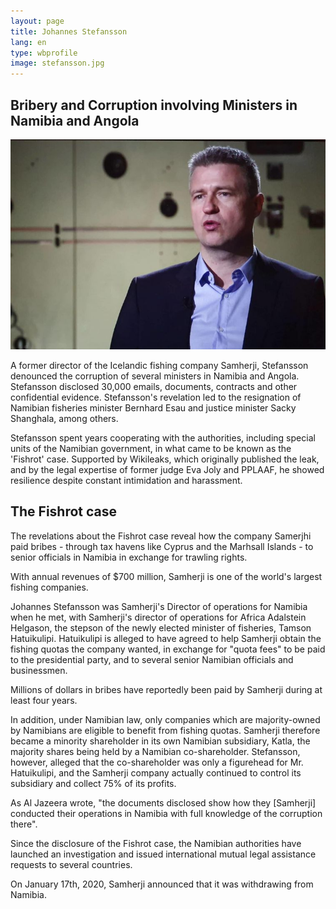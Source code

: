 ```yaml
---
layout: page
title: Johannes Stefansson
lang: en
type: wbprofile
image: stefansson.jpg
---
```


<h2>Bribery and Corruption involving Ministers in Namibia and Angola</h2>

<div class="profile-block p-3">
<img src="/assets/images/profiles/stefansson.jpg">

A former director of the Icelandic fishing company Samherji, Stefansson denounced the corruption of several ministers in Namibia and Angola. Stefansson disclosed 30,000 emails, documents, contracts and other confidential evidence. Stefansson's revelation led to the resignation of Namibian fisheries minister Bernhard Esau and justice minister Sacky Shanghala, among others.

Stefansson spent years cooperating with the authorities, including special units of the Namibian government, in what came to be known as the 'Fishrot' case. Supported by Wikileaks, which originally published the leak, and by the legal expertise of former judge Eva Joly and PPLAAF, he showed resilience despite constant intimidation and harassment.


## The Fishrot case

The revelations about the Fishrot case reveal how the company Samerjhi paid bribes - through tax havens like Cyprus and the Marhsall Islands - to senior officials in Namibia in exchange for trawling rights.

With annual revenues of $700 million, Samherji is one of the world's largest fishing companies.

Johannes Stefansson was Samherji's Director of operations for Namibia when he met, with Samherji's director of operations for Africa Adalstein Helgason, the stepson of the newly elected minister of fisheries, Tamson Hatuikulipi. Hatuikulipi is alleged to have agreed to help Samherji obtain the fishing quotas the company wanted, in exchange for "quota fees" to be paid to the presidential party, and to several senior Namibian officials and businessmen.

Millions of dollars in bribes have reportedly been paid by Samherji during at least four years.

In addition, under Namibian law, only companies which are majority-owned by Namibians are eligible to benefit from fishing quotas. Samherji therefore became a minority shareholder in its own Namibian subsidiary, Katla, the majority shares being held by a Namibian co-shareholder. Stefansson, however, alleged that the co-shareholder was only a figurehead for Mr. Hatuikulipi, and the Samherji company actually continued to control its subsidiary and collect 75% of its profits.

As Al Jazeera wrote, "the documents disclosed show how they [Samherji] conducted their operations in Namibia with full knowledge of the corruption there".

Since the disclosure of the Fishrot case, the Namibian authorities have launched an investigation and issued international mutual legal assistance requests to several countries.

On January 17th, 2020, Samherji announced that it was withdrawing from Namibia.

